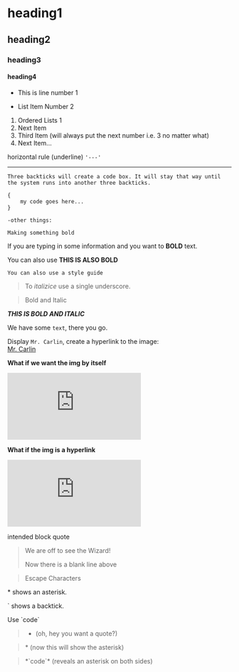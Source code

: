 # heading1

## heading2

### heading3

#### heading4

- This is line number 1

* List Item Number 2

1. Ordered Lists 1
2. Next Item
3. Third Item (will always put the next number i.e. 3 no matter what)
4. Next Item...

horizontal rule (underline) `'---'`

---

```
Three backticks will create a code box. It will stay that way until the system runs into another three backticks.
```

```
{
    my code goes here...
}
```

`-other things:`

`Making something bold`

If you are typing in some information and you want to **BOLD** text.

You can also use **THIS IS ALSO BOLD**

`You can also use a style guide`

> To _italizice_ use a single underscore.

> Bold and Italic

**_THIS IS BOLD AND ITALIC_**

We have some `text`, there you go.

Display `Mr. Carlin`, create a hyperlink to the image:  
[Mr. Carlin](https://img-s-msn-com.akamaized.net/tenant/amp/entityid/AA18Othy.img?w=768&h=431&m=6&x=246&y=92&s=147&d=147)

**What if we want the img by itself**

![Mr. Carlin](https://img-s-msn-com.akamaized.net/tenant/amp/entityid/AA18Othy.img?w=768&h=431&m=6&x=246&y=92&s=147&d=147)

**What if the img is a hyperlink**

[![Mr. Carlin](https://img-s-msn-com.akamaized.net/tenant/amp/entityid/AA18Othy.img?w=768&h=431&m=6&x=246&y=92&s=147&d=147)](https://google.com)

intended block quote

> We are off to see the Wizard!
>
> Now there is a blank line above

> Escape Characters

\* shows an asterisk.

\` shows a backtick.

Use \`code\`

> - (oh, hey you want a quote?)

> \* (now this will show the asterisk)

> \*\`code`\* (reveals an asterisk on both sides)
